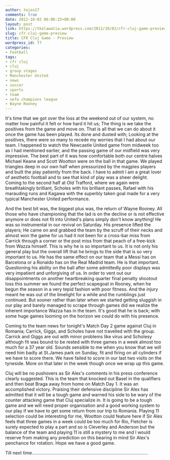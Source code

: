 ```yaml
---
author: tejas17
comments: true
date: 2012-10-02 06:06:25+00:00
layout: post
link: https://tkalawatia.wordpress.com/2012/10/02/cfr-cluj-game-preview/
slug: cfr-cluj-game-preview
title: CFR Cluj Game - Preview
wordpress_id: 77
categories:
- Football
tags:
- cfr cluj
- cluj
- group stages
- Manchester United
- news
- soccer
- sports
- team
- uefa champions league
- Wayne Rooney
---
```


It's time that we got over the loss at the weekend out of our system, no matter how painful it felt or how hard it hit us; The thing is we take the positives from the game and move on. That is all that we can do about it once the game has been played. Its done and dusted with; Looking at the positives, there were so many to recede my worries that I had about our team. I happened to watch the Newcastle United game from midweek too as I had mentioned earlier, and the passing game of our midfield was very impressive. The best part of it was how comfortable both our centre halves Michael Keane and Scott Wootton were on the ball in that game. We played triangles deep in our own half when pressurized by the magpies players and built the play patiently from the back. I have to admit I am a great lover of aesthetic football and to see that kind of play was a sheer delight. Coming to the second half at Old Trafford, where we again were breathtakingly brilliant, Scholes with his brilliant passes, Rafael with his marauding runs and Kagawa with the superbly taken goal made for a very typical Manchester United performance.

And the best bit was, the biggest plus was, the return of Wayne Rooney. All those who have championing that the lad is on the decline or is not effective anymore or does not fit into United's plans simply don't know anything! He was so instrumental in our revival on Saturday. His presence lifted the players; He came on and grabbed the team by the scruff of their necks and almost won the game for us had it not been for a cross-bar miss from Carrick through a corner or the post miss from that peach of a free-kick from Wazza himself. This is why he is so important to us. It is not only his general play but the overall lift that he brings to the side that is so very important to us. He has the same effect on our team that a Messi has on Barcelona or a Ronaldo has on the Real Madrid team. He is that important. Questioning his ability on the ball after some admittedly poor displays was very impatient and unforgiving of us. In order to vent out our disappointments on another heartbreaking quarter final penalty shootout loss this summer we found the perfect scapegoat in Rooney, when he begun the season in a very tepid fashion with poor fitness. And the injury meant he was out of the limelight for a while and the rumblings just continued. But sooner rather than later when we started getting sluggish in our play and barely managed to scrape through games did we realize the inherent importance Wazza has in the team. It's good that he is back; with some huge games looming on the horizon we could do with his presence.

Coming to the team news for tonight's Match Day 2 game against Cluj in Romania; Carrick, Giggs, and Scholes have not travelled with the group. Carrick and Giggs are out with minor problems like virus and Scholesy although fit was bound to be rested with three games in a week almost too much for a 37 year old. Sounds sensible to me when you know that we will need him badly at St.James park on Sunday, fit and firing on all cylinders if we have to score there. We have failed to score in our last two visits on the tyneside. More on that later in the week though once we wrap up this game.

Cluj will be no pushovers as Sir Alex's comments in his press conference clearly suggested. This is the team that knocked out Basel in the qualifiers and then beat Braga away from home on Match Day 1. It was an accomplished victory. Praising their defensive discipline Sir Alex has admitted that it will be a tough game and warned his side to be wary of the counter attacking game that Cluj specialize in. It is going to be a tough game and we will need proper organisation and a good working system to our play if we have to get some return from our trip to Romania. Playing 11 selection could be interesting for me, Wootton could feature here if Sir Alex feels that three games in a week could be too much for Rio, Fletcher is surely expected to play a part and so is Cleverley and Anderson but the balance of the team and playing 11 is still a mystery to me and I would reserve from making any prediction on this bearing in mind Sir Alex's penchance for rotation. Hope we have a good game.

Till next time...........................................................................................
